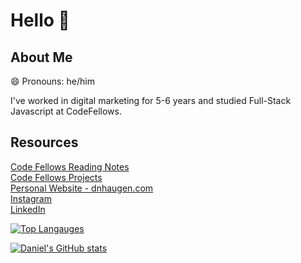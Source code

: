 # Hello 👋

## About Me 
😄 Pronouns: he/him

I've worked in digital marketing for 5-6 years and studied Full-Stack Javascript at CodeFellows.  

## Resources
[Code Fellows Reading Notes](https://daniel-haugen.github.io/notebook/reading-notes.html)<br/>
[Code Fellows Projects](https://daniel-haugen.github.io/notebook/projects/)<br/>
[Personal Website - dnhaugen.com](https://www.dnhaugen.com)<br/>
[Instagram](https://www.instagram.com/danyelhaugen)<br/>
[LinkedIn](https://www.linkedin.com/in/danielnhaugen)


[![Top Langauges](https://github-readme-stats.vercel.app/api/top-langs/?username=daniel-haugen&layout=compact&theme=nord&card_width=800)](https://github.com/daniel-haugen/github-readme-stats)

[![Daniel's GitHub stats](https://github-readme-stats.vercel.app/api?username=daniel-haugen&theme=nord&layout=compact&card_width=800)](https://github.com/daniel-haugen/github-readme-stats)


<!--
**daniel-haugen/daniel-haugen** is a ✨ _special_ ✨ repository because its `README.md` (this file) appears on your GitHub profile.

Here are some ideas to get you started:

- 🔭 I’m currently working on ...
- 🌱 I’m currently learning ...
- 👯 I’m looking to collaborate on ...
- 🤔 I’m looking for help with ...
- 💬 Ask me about ...
- 📫 How to reach me: ...
- 😄 Pronouns: ...
- ⚡ Fun fact: ...
-->
